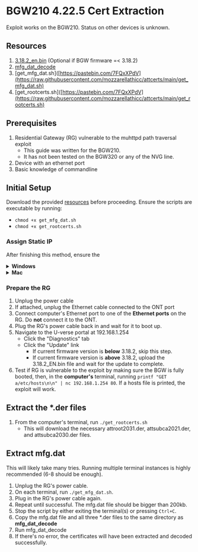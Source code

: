 # BGW210 4.22.5 Cert Extraction
Exploit works on the BGW210. Status on other devices is unknown.

## Resources
1. [3.18.2_en.bin](http://gateway.c01.sbcglobal.net/firmware/ALPHA/210/001E46/BGW210-700_3.18.2/spTurquoise210-700_3.18.2_ENG.bin) (Optional if BGW firmware =< 3.18.2)
2. [mfg_dat_decode](https://www.devicelocksmith.com/2018/12/eap-tls-credentials-decoder-for-nvg-and.html)
3. [get_mfg_dat.sh]([https://pastebin.com/7FQxXPdV](https://raw.githubusercontent.com/mozzarellathicc/attcerts/main/get_mfg_dat.sh)
4. [get_rootcerts.sh]([https://pastebin.com/7FQxXPdV](https://raw.githubusercontent.com/mozzarellathicc/attcerts/main/get_rootcerts.sh)

## Prerequisites <a name="prerequisites"></a>
1. Residential Gateway (RG) vulnerable to the muhttpd path traversal exploit
    - This guide was written for the BGW210.
    - It has not been tested on the BGW320 or any of the NVG line.
3. Device with an ethernet port
4. Basic knowledge of commandline

## Initial Setup <a name="init"></a>
Download the provided [resources](#resources) before proceeding. Ensure the scripts are executable by running:
- `chmod +x get_mfg_dat.sh`
- `chmod +x get_rootcerts.sh`


### Assign Static IP <a name="staticip"></a>
After finishing this method, ensure the 

<details>
    <summary><b>Windows</b></summary>
    <ol>
        <li>Settings → Network & Internet → Ethernet</li>
        <li>Select the active Ethernet connection</li>
        <li>Under IP settings, click "Edit"</li>
        <li>Change Automatic (DHCP) to Manual</li>
        <li>Toggle on IPv4</li>
        <li>Fill in the fields as follows:
            <ul>
                <li>IP address:
                    <ul>
                        <li>192.1.168.x (i.e., 192.1.168.200)</li>
                    </ul>
                </li>
                <li>Subnet prefix length:
                    <ul>
                        <li>24</li>
                        <li>If it says "Subnet Mask" instead, use 255.255.255.0</li>
                    </ul>
                </li>
                <li>Gateway:
                    <ul>
                        <li>192.168.1.254</li>
                    </ul>
                </li>
            </ul>
        </li>
    </ol>
</details>
<details>
    <summary><b>Mac</b></summary>
    <ol>
        <li>System Settings/Preferences → Network</li>
        <li>Select the active Ethernet connection
        <ul><li>*Ventura 13: Click Details*</li></ul></li>
        <li>Click "Advanced".</li>
        <li>Click "TCP/IP".</li>
        <li>Configure IPv4</li>
        <li>Set "Configure IPv4" to "Manually"</li>
        <li>Fill in the following details:
            <ul>
                <li>IP address:  
                    <ul>
                        <li>192.1.168.x (i.e., 192.1.168.200)</li>
                    </ul>
                </li>
                <li>Subnet Mask:
                    <ul>
                        <li>255.255.255.0</li>
                    </ul>
                </li>
                <li>Router:
                    <ul>
                        <li>192.168.1.254</li>
                    </ul>
                </li>
            </ul>
        </li>
        <li>Click "Apply" to save changes</li>
    </ol>
</details>

### Prepare the RG  
1. Unplug the power cable
2. If attached, unplug the Ethernet cable connected to the ONT port
3. Connect computer's Ethernet port to one of the **Ethernet ports** on the RG. Do **not** connect it to the ONT.
4. Plug the RG's power cable back in and wait for it to boot up.
5. Navigate to the U-verse portal at 192.168.1.254
    - Click the "Diagnostics" tab
    - Click the "Update" link
        - If current firmware version is **below** 3.18.2, skip this step.
        - If current firmware version is **above** 3.18.2, upload the 3.18.2_EN.bin file and wait for the update to complete.
6. Test if RG is vulnerable to the exploit by making sure the BGW is fully booted, then, in the **computer's** terminal, running `printf "GET a/etc/hosts\n\n" | nc 192.168.1.254 80`. If a hosts file is printed, the exploit will work.

## Extract the *.der files
1. From the computer's terminal, run `./get_rootcerts.sh`
   - This will download the necessary attroot2031.der, attsubca2021.der, and attsubca2030.der files.

## Extract mfg.dat
This will likely take many tries. Running multiple terminal instances is highly recommended (6-8 should be enough).
1. Unplug the RG's power cable.
2. On each terminal, run `./get_mfg_dat.sh`.
3. Plug in the RG's power cable again.
4. Repeat until successful. The mfg.dat file should be bigger than 200kb. 
5. Stop the script by either exiting the terminal(s) or pressing `Ctrl+C`.
11. Copy the mfg.dat file and all three *.der files to the same directory as **mfg_dat_decode**
12. Run mfg_dat_decode
13. If there's no error, the certificates will have been extracted and decoded successfully.
